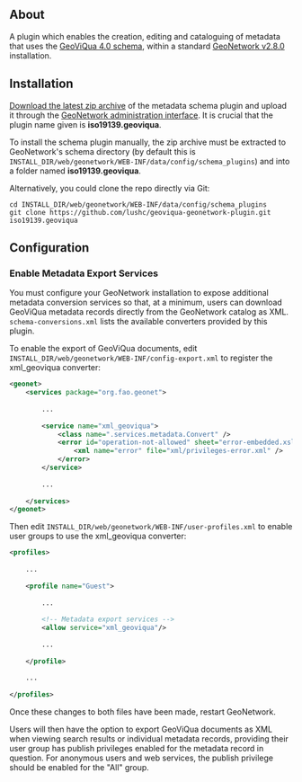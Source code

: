 ## About ##

A plugin which enables the creation, editing and cataloguing of metadata that uses the [GeoViQua 4.0 schema][3], within a standard [GeoNetwork v2.8.0][4] installation. 

## Installation ##

[Download the latest zip archive][2] of the metadata schema plugin and upload it through the [GeoNetwork administration interface][1]. It is crucial that the plugin name given is **iso19139.geoviqua**.

To install the schema plugin manually, the zip archive must be extracted to GeoNetwork's schema directory (by default this is `INSTALL_DIR/web/geonetwork/WEB-INF/data/config/schema_plugins`) and into a folder named **iso19139.geoviqua**.

Alternatively, you could clone the repo directly via Git:

	cd INSTALL_DIR/web/geonetwork/WEB-INF/data/config/schema_plugins
	git clone https://github.com/lushc/geoviqua-geonetwork-plugin.git iso19139.geoviqua
	
## Configuration ##

### Enable Metadata Export Services ###

You must configure your GeoNetwork installation to expose additional metadata conversion services so that, at a minimum, users can download GeoViQua metadata records directly from the GeoNetwork catalog as XML. `schema-conversions.xml` lists the available converters provided by this plugin.

To enable the export of GeoViQua documents, edit `INSTALL_DIR/web/geonetwork/WEB-INF/config-export.xml` to register the xml_geoviqua converter:
```xml
<geonet>
	<services package="org.fao.geonet">
	
		...
		
		<service name="xml_geoviqua">
			<class name=".services.metadata.Convert" />
			<error id="operation-not-allowed" sheet="error-embedded.xsl" statusCode="403">
				<xml name="error" file="xml/privileges-error.xml" />
			</error>
		</service>
		
		...
		
    </services>
</geonet>
```

Then edit `INSTALL_DIR/web/geonetwork/WEB-INF/user-profiles.xml` to enable user groups to use the xml_geoviqua converter:
```xml
<profiles>
	
	...
	
	<profile name="Guest">
	
		...
	
		<!-- Metadata export services -->
		<allow service="xml_geoviqua"/>
	
		...
	
	</profile>
	
	...
	
</profiles>
```

Once these changes to both files have been made, restart GeoNetwork. 

Users will then have the option to export GeoViQua documents as XML when viewing search results or individual metadata records, providing their user group has publish privileges enabled for the metadata record in question.
For anonymous users and web services, the publish privilege should be enabled for the "All" group.

[1]: http://geonetwork-opensource.org/manuals/2.8.0/eng/users/managing_metadata/schemas/index.html
[2]: https://github.com/lushc/geoviqua-geonetwork-plugin/archive/2.8.x-dev.zip
[3]: http://schemas.geoviqua.org/GVQ/4.0/
[4]: http://www.geonetwork-opensource.org/ 

